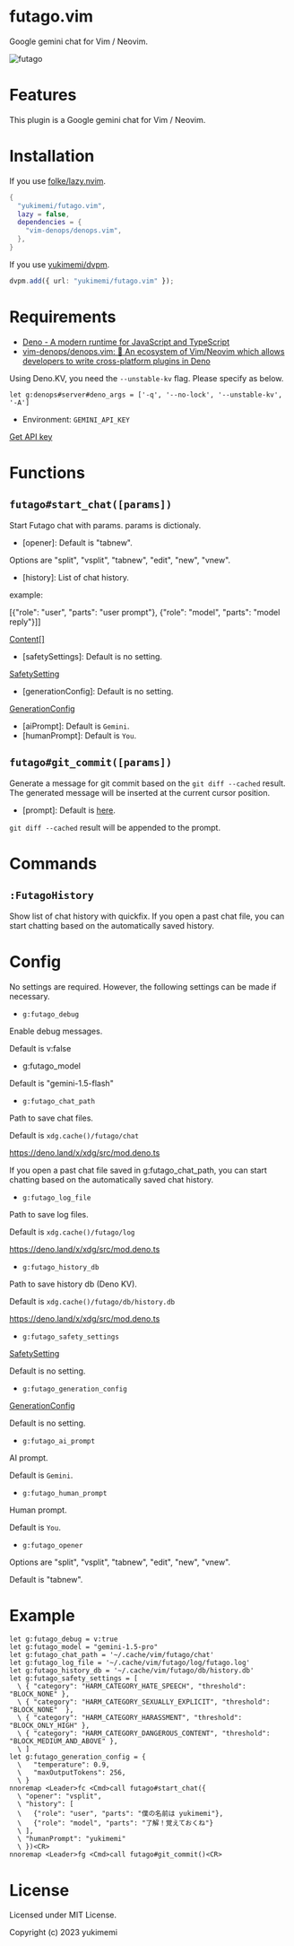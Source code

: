 # futago.vim

Google gemini chat for Vim / Neovim.

![futago](https://github.com/yukimemi/futago.vim/assets/6442108/29e371e3-c16e-4b94-8a0c-67a37e26f7b5)

# Features

This plugin is a Google gemini chat for Vim / Neovim.

# Installation

If you use [folke/lazy.nvim](https://github.com/folke/lazy.nvim).

```lua
{
  "yukimemi/futago.vim",
  lazy = false,
  dependencies = {
    "vim-denops/denops.vim",
  },
}
```

If you use [yukimemi/dvpm](https://github.com/yukimemi/dvpm).

```typescript
dvpm.add({ url: "yukimemi/futago.vim" });
```

# Requirements

- [Deno - A modern runtime for JavaScript and TypeScript](https://deno.land/)
- [vim-denops/denops.vim: 🐜 An ecosystem of Vim/Neovim which allows developers to write cross-platform plugins in Deno](https://github.com/vim-denops/denops.vim)

Using Deno.KV, you need the `--unstable-kv` flag.
Please specify as below.

```vim
let g:denops#server#deno_args = ['-q', '--no-lock', '--unstable-kv', '-A']
```

- Environment: `GEMINI_API_KEY`

[Get API key](https://ai.google.dev/)

# Functions

## `futago#start_chat([params])`

Start Futago chat with params.
params is dictionaly.

- [opener]: Default is "tabnew".

Options are "split", "vsplit", "tabnew", "edit", "new", "vnew".

- [history]: List of chat history.

example:

[{"role": "user", "parts": "user prompt"}, {"role": "model", "parts": "model reply"}]]

[Content[]](https://ai.google.dev/api/rest/v1beta/Content)

- [safetySettings]: Default is no setting.

[SafetySetting](https://ai.google.dev/api/rest/v1beta/SafetySetting)

- [generationConfig]: Default is no setting.

[GenerationConfig](https://ai.google.dev/api/rest/v1beta/GenerationConfig)

- [aiPrompt]: Default is `Gemini`.
- [humanPrompt]: Default is `You`.

## `futago#git_commit([params])`

Generate a message for git commit based on the `git diff --cached` result.
The generated message will be inserted at the current cursor position.

- [prompt]: Default is [here](https://github.com/yukimemi/futago.vim/blob/main/denops/futago/consts.ts#L17).

`git diff --cached` result will be appended to the prompt.


# Commands

## `:FutagoHistory`

Show list of chat history with quickfix.
If you open a past chat file, you can start chatting based on the automatically saved history.

# Config

No settings are required. However, the following settings can be made if necessary.

- `g:futago_debug`

Enable debug messages.

Default is v:false

- g:futago_model

Default is "gemini-1.5-flash"

- `g:futago_chat_path`

Path to save chat files.

Default is `xdg.cache()/futago/chat`

https://deno.land/x/xdg/src/mod.deno.ts

If you open a past chat file saved in g:futago_chat_path, you can start chatting based on the automatically saved chat history.

- `g:futago_log_file`

Path to save log files.

Default is `xdg.cache()/futago/log`

https://deno.land/x/xdg/src/mod.deno.ts

- `g:futago_history_db`

Path to save history db (Deno KV).

Default is `xdg.cache()/futago/db/history.db`

https://deno.land/x/xdg/src/mod.deno.ts

- `g:futago_safety_settings`

[SafetySetting](https://ai.google.dev/api/rest/v1beta/SafetySetting)

Default is no setting.

- `g:futago_generation_config`

[GenerationConfig](https://ai.google.dev/api/rest/v1beta/GenerationConfig)

Default is no setting.

- `g:futago_ai_prompt`

AI prompt.

Default is `Gemini`.

- `g:futago_human_prompt`

Human prompt.

Default is `You`.

- `g:futago_opener`

Options are "split", "vsplit", "tabnew", "edit", "new", "vnew".

Default is "tabnew".

# Example

```vim
let g:futago_debug = v:true
let g:futago_model = "gemini-1.5-pro"
let g:futago_chat_path = '~/.cache/vim/futago/chat'
let g:futago_log_file = '~/.cache/vim/futago/log/futago.log'
let g:futago_history_db = '~/.cache/vim/futago/db/history.db'
let g:futago_safety_settings = [
  \ { "category": "HARM_CATEGORY_HATE_SPEECH", "threshold": "BLOCK_NONE" },
  \ { "category": "HARM_CATEGORY_SEXUALLY_EXPLICIT", "threshold": "BLOCK_NONE"  },
  \ { "category": "HARM_CATEGORY_HARASSMENT", "threshold": "BLOCK_ONLY_HIGH" },
  \ { "category": "HARM_CATEGORY_DANGEROUS_CONTENT", "threshold": "BLOCK_MEDIUM_AND_ABOVE" },
  \ ]
let g:futago_generation_config = {
  \   "temperature": 0.9,
  \   "maxOutputTokens": 256,
  \ }
nnoremap <Leader>fc <Cmd>call futago#start_chat({
  \ "opener": "vsplit",
  \ "history": [
  \   {"role": "user", "parts": "僕の名前は yukimemi"},
  \   {"role": "model", "parts": "了解！覚えておくね"}
  \ ],
  \ "humanPrompt": "yukimemi"
  \ })<CR>
nnoremap <Leader>fg <Cmd>call futago#git_commit()<CR>
```

# License

Licensed under MIT License.

Copyright (c) 2023 yukimemi

